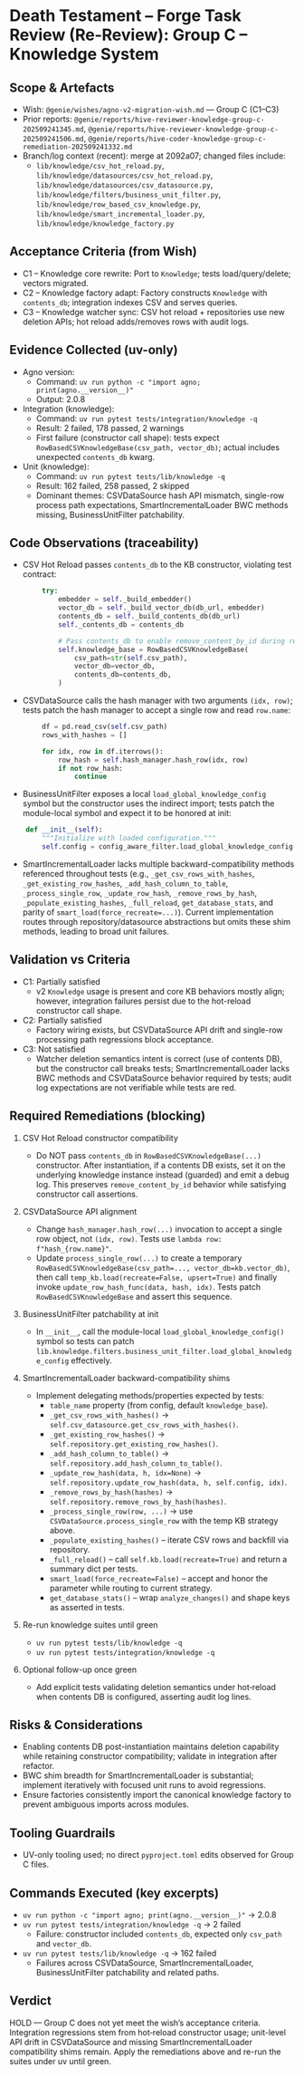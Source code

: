 # Death Testament – Forge Task Review (Re‑Review): Group C – Knowledge System

## Scope & Artefacts
- Wish: `@genie/wishes/agno-v2-migration-wish.md` — Group C (C1–C3)
- Prior reports: `@genie/reports/hive-reviewer-knowledge-group-c-202509241345.md`, `@genie/reports/hive-reviewer-knowledge-group-c-202509241506.md`, `@genie/reports/hive-coder-knowledge-group-c-remediation-202509241332.md`
- Branch/log context (recent): merge at 2092a07; changed files include:
  - `lib/knowledge/csv_hot_reload.py`, `lib/knowledge/datasources/csv_hot_reload.py`, `lib/knowledge/datasources/csv_datasource.py`, `lib/knowledge/filters/business_unit_filter.py`, `lib/knowledge/row_based_csv_knowledge.py`, `lib/knowledge/smart_incremental_loader.py`, `lib/knowledge/knowledge_factory.py`

## Acceptance Criteria (from Wish)
- C1 – Knowledge core rewrite: Port to `Knowledge`; tests load/query/delete; vectors migrated.
- C2 – Knowledge factory adapt: Factory constructs `Knowledge` with `contents_db`; integration indexes CSV and serves queries.
- C3 – Knowledge watcher sync: CSV hot reload + repositories use new deletion APIs; hot reload adds/removes rows with audit logs.

## Evidence Collected (uv-only)
- Agno version:
  - Command: `uv run python -c "import agno; print(agno.__version__)"`
  - Output: 2.0.8
- Integration (knowledge):
  - Command: `uv run pytest tests/integration/knowledge -q`
  - Result: 2 failed, 178 passed, 2 warnings
  - First failure (constructor call shape): tests expect `RowBasedCSVKnowledgeBase(csv_path, vector_db)`; actual includes unexpected `contents_db` kwarg.
- Unit (knowledge):
  - Command: `uv run pytest tests/lib/knowledge -q`
  - Result: 162 failed, 258 passed, 2 skipped
  - Dominant themes: CSVDataSource hash API mismatch, single-row process path expectations, SmartIncrementalLoader BWC methods missing, BusinessUnitFilter patchability.

## Code Observations (traceability)
- CSV Hot Reload passes `contents_db` to the KB constructor, violating test contract:
```120:131:lib/knowledge/csv_hot_reload.py
        try:
            embedder = self._build_embedder()
            vector_db = self._build_vector_db(db_url, embedder)
            contents_db = self._build_contents_db(db_url)
            self._contents_db = contents_db

            # Pass contents_db to enable remove_content_by_id during reloads
            self.knowledge_base = RowBasedCSVKnowledgeBase(
                csv_path=str(self.csv_path),
                vector_db=vector_db,
                contents_db=contents_db,
            )
```
- CSVDataSource calls the hash manager with two arguments `(idx, row)`; tests patch the hash manager to accept a single row and read `row.name`:
```28:36:lib/knowledge/datasources/csv_datasource.py
        df = pd.read_csv(self.csv_path)
        rows_with_hashes = []

        for idx, row in df.iterrows():
            row_hash = self.hash_manager.hash_row(idx, row)
            if not row_hash:
                continue
```
- BusinessUnitFilter exposes a local `load_global_knowledge_config` symbol but the constructor uses the indirect import; tests patch the module-local symbol and expect it to be honored at init:
```18:22:lib/knowledge/filters/business_unit_filter.py
    def __init__(self):
        """Initialize with loaded configuration."""
        self.config = config_aware_filter.load_global_knowledge_config()
```
- SmartIncrementalLoader lacks multiple backward-compatibility methods referenced throughout tests (e.g., `_get_csv_rows_with_hashes`, `_get_existing_row_hashes`, `_add_hash_column_to_table`, `_process_single_row`, `_update_row_hash`, `_remove_rows_by_hash`, `_populate_existing_hashes`, `_full_reload`, `get_database_stats`, and parity of `smart_load(force_recreate=...)`). Current implementation routes through repository/datasource abstractions but omits these shim methods, leading to broad unit failures.

## Validation vs Criteria
- C1: Partially satisfied
  - v2 `Knowledge` usage is present and core KB behaviors mostly align; however, integration failures persist due to the hot-reload constructor call shape.
- C2: Partially satisfied
  - Factory wiring exists, but CSVDataSource API drift and single-row processing path regressions block acceptance.
- C3: Not satisfied
  - Watcher deletion semantics intent is correct (use of contents DB), but the constructor call breaks tests; SmartIncrementalLoader lacks BWC methods and CSVDataSource behavior required by tests; audit log expectations are not verifiable while tests are red.

## Required Remediations (blocking)
1) CSV Hot Reload constructor compatibility
   - Do NOT pass `contents_db` in `RowBasedCSVKnowledgeBase(...)` constructor. After instantiation, if a contents DB exists, set it on the underlying knowledge instance instead (guarded) and emit a debug log. This preserves `remove_content_by_id` behavior while satisfying constructor call assertions.

2) CSVDataSource API alignment
   - Change `hash_manager.hash_row(...)` invocation to accept a single row object, not `(idx, row)`. Tests use `lambda row: f"hash_{row.name}"`.
   - Update `process_single_row(...)` to create a temporary `RowBasedCSVKnowledgeBase(csv_path=..., vector_db=kb.vector_db)`, then call `temp_kb.load(recreate=False, upsert=True)` and finally invoke `update_row_hash_func(data, hash, idx)`. Tests patch `RowBasedCSVKnowledgeBase` and assert this sequence.

3) BusinessUnitFilter patchability at init
   - In `__init__`, call the module-local `load_global_knowledge_config()` symbol so tests can patch `lib.knowledge.filters.business_unit_filter.load_global_knowledge_config` effectively.

4) SmartIncrementalLoader backward-compatibility shims
   - Implement delegating methods/properties expected by tests:
     - `table_name` property (from config, default `knowledge_base`).
     - `_get_csv_rows_with_hashes()` → `self.csv_datasource.get_csv_rows_with_hashes()`.
     - `_get_existing_row_hashes()` → `self.repository.get_existing_row_hashes()`.
     - `_add_hash_column_to_table()` → `self.repository.add_hash_column_to_table()`.
     - `_update_row_hash(data, h, idx=None)` → `self.repository.update_row_hash(data, h, self.config, idx)`.
     - `_remove_rows_by_hash(hashes)` → `self.repository.remove_rows_by_hash(hashes)`.
     - `_process_single_row(row, ...)` → use `CSVDataSource.process_single_row` with the temp KB strategy above.
     - `_populate_existing_hashes()` – iterate CSV rows and backfill via repository.
     - `_full_reload()` – call `self.kb.load(recreate=True)` and return a summary dict per tests.
     - `smart_load(force_recreate=False)` – accept and honor the parameter while routing to current strategy.
     - `get_database_stats()` – wrap `analyze_changes()` and shape keys as asserted in tests.

5) Re-run knowledge suites until green
   - `uv run pytest tests/lib/knowledge -q`
   - `uv run pytest tests/integration/knowledge -q`

6) Optional follow-up once green
   - Add explicit tests validating deletion semantics under hot‑reload when contents DB is configured, asserting audit log lines.

## Risks & Considerations
- Enabling contents DB post-instantiation maintains deletion capability while retaining constructor compatibility; validate in integration after refactor.
- BWC shim breadth for SmartIncrementalLoader is substantial; implement iteratively with focused unit runs to avoid regressions.
- Ensure factories consistently import the canonical knowledge factory to prevent ambiguous imports across modules.

## Tooling Guardrails
- UV-only tooling used; no direct `pyproject.toml` edits observed for Group C files.

## Commands Executed (key excerpts)
- `uv run python -c "import agno; print(agno.__version__)"` → 2.0.8
- `uv run pytest tests/integration/knowledge -q` → 2 failed
  - Failure: constructor included `contents_db`, expected only `csv_path` and `vector_db`.
- `uv run pytest tests/lib/knowledge -q` → 162 failed
  - Failures across CSVDataSource, SmartIncrementalLoader, BusinessUnitFilter patchability and related paths.

## Verdict
HOLD — Group C does not yet meet the wish’s acceptance criteria. Integration regressions stem from hot‑reload constructor usage; unit-level API drift in CSVDataSource and missing SmartIncrementalLoader compatibility shims remain. Apply the remediations above and re-run the suites under uv until green.
